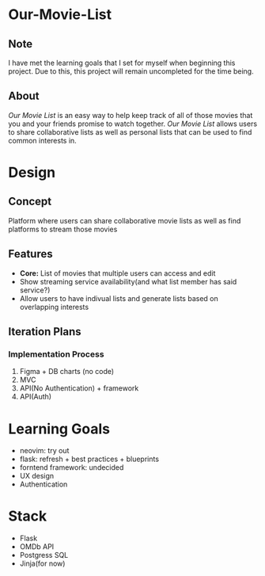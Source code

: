 # Our-Movie-List

## Note
I have met the learning goals that I set for myself when beginning this project. Due to this, this project will remain uncompleted for the time being.
## About
*Our Movie List* is an easy way to help keep track of all of those movies that you and your friends promise to watch together. *Our Movie List* allows users to share collaborative lists as well as personal lists that can be used to find common interests in.

# Design   
## Concept
Platform where users can share collaborative movie lists as well as find platforms to stream those movies
## Features
- **Core:** List of movies that multiple users can access and edit
- Show streaming service availability(and what list member has said service?)
- Allow users to have indivual lists and generate lists based on overlapping interests
## Iteration Plans
### Implementation Process
1. Figma + DB charts (no code)
1. MVC
1. API(No Authentication) + framework
1. API(Auth)
# Learning Goals
- neovim: try out
- flask: refresh + best practices + blueprints
- forntend framework: undecided
- UX design
- Authentication


# Stack
- Flask
- OMDb API
- Postgress SQL
- Jinja(for now)
